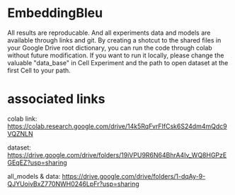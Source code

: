 
# EmbeddingBleu
All results are reproducable. And all experiments data and models are available through links and git.
By creating a shotcut to the shared files in your Google Drive root dictionary, you can run the code through colab without future modification. 
If you want to run it locally, please change the valuable "data_base" in Cell Experiment and the path to open dataset at the first Cell to your path.


# associated links
colab link: https://colab.research.google.com/drive/14k5RqFvrFIfCsk6S24dm4mQdc9VQZNLN

dataset: https://drive.google.com/drive/folders/19iVPU9R6N64BhrA4Iv_WQ8HGPzEGEqEZ?usp=sharing

all_models & data: https://drive.google.com/drive/folders/1-dqAy-9-QJYUoivBxZ770NWH0246LpFr?usp=sharing
